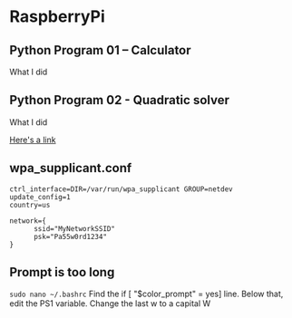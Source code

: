 # RaspberryPi

## Python Program 01 – Calculator

What I did

## Python Program 02 - Quadratic solver

What I did

<a href="https://google.com" target="_blank">Here's a link</a>

## wpa_supplicant.conf

```
ctrl_interface=DIR=/var/run/wpa_supplicant GROUP=netdev
update_config=1
country=us

network={
      ssid="MyNetworkSSID"
      psk="Pa55w0rd1234"
}
```

## Prompt is too long

`sudo nano ~/.bashrc`
Find the if [ "$color_prompt" = yes] line.  Below that, edit the PS1 variable.
Change the last w to a capital W
